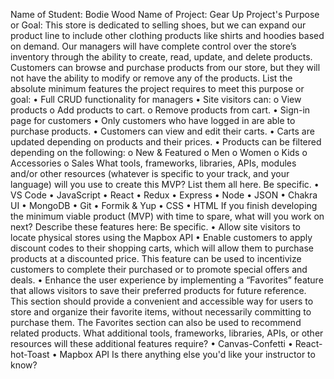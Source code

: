 Name of Student: Bodie Wood
Name of Project: Gear Up
Project's Purpose or Goal: This store is dedicated to selling shoes, but we can expand our product line to include other clothing products like shirts and hoodies based on demand. Our managers will have complete control over the store’s inventory through the ability to create, read, update, and delete products. Customers can browse and purchase products from our store, but they will not have the ability to modify or remove any of the products. 
List the absolute minimum features the project requires to meet this purpose or goal:
•	Full CRUD functionality for managers
•	Site visitors can:
o	 View products
o	 Add products to cart.
o	Remove products from cart.
•	Sign-in page for customers
•	Only customers who have logged in are able to purchase products.
•	Customers can view and edit their carts.
•	Carts are updated depending on products and their prices.
•	Products can be filtered depending on the following:
o	New & Featured
o	Men
o	Women
o	Kids
o	Accessories
o	Sales
What tools, frameworks, libraries, APIs, modules and/or other resources (whatever is specific to your track, and your language) will you use to create this MVP? List them all here. Be specific.
•	VS Code
•	JavaScript
•	React
•	Redux
•	Express
•	Node
•	JSON
•	Chakra UI
•	MongoDB
•	Git
•	Formik & Yup
•	CSS
•	HTML
If you finish developing the minimum viable product (MVP) with time to spare, what will you work on next? Describe these features here: Be specific.
•	Allow site visitors to locate physical stores using the Mapbox API
•	Enable customers to apply discount codes to their shopping carts, which will allow them to purchase products at a discounted price. This feature can be used to incentivize customers to complete their purchased or to promote special offers and deals.
•	Enhance the user experience by implementing a “Favorites” feature that allows visitors to save their preferred products for future reference. This section should provide a convenient and accessible way for users to store and organize their favorite items, without necessarily committing to purchase them. The Favorites section can also be used to recommend related products.
What additional tools, frameworks, libraries, APIs, or other resources will these additional features require?
•	Canvas-Confetti
•	React-hot-Toast
•	Mapbox API
Is there anything else you'd like your instructor to know?

